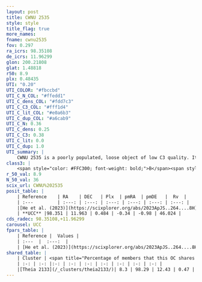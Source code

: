 ```yaml
---
layout: post
title: CWNU 2535
style: style
title_flag: true
more_names: 
fname: cwnu2535
fov: 0.297
ra_icrs: 98.35108
de_icrs: 11.96299
glon: 200.21808
glat: 1.48818
r50: 8.9
plx: 0.48435
UTI: "0.20"
UTI_COLOR: "#fbccbd"
UTI_C_N_COL: "#ffedd1"
UTI_C_dens_COL: "#fdd7c3"
UTI_C_C3_COL: "#fff1d4"
UTI_C_lit_COL: "#e0a6b3"
UTI_C_dup_COL: "#a6cab9"
UTI_C_N: 0.36
UTI_C_dens: 0.25
UTI_C_C3: 0.38
UTI_C_lit: 0.0
UTI_C_dup: 1.0
UTI_summary: |
    CWNU 2535 is a poorly populated, loose object of low C3 quality. It was recently reported in the literature. This object shares a very small percentage of members with a later reported entry.
class3: |
    <span style="color: #FFC300; font-weight: bold;">B</span><span style="color: red; font-weight: bold;">C</span>
r_50_val: 8.9
N_50_val: 36
scix_url: CWNU%202535
posit_table: |
    | Reference    | RA    | DEC   | Plx  | pmRA  | pmDE   |  Rv  |
    | :---         | :---: | :---: | :---: | :---: | :---: | :---: |
    |[He et al. (2023)](https://scixplorer.org/abs/2023ApJS..264....8H) | 98.324 | 11.983 | 0.486 | -0.346 | -0.966 | -- |
    | **UCC** |98.351 | 11.963 | 0.484 | -0.34 | -0.98 | 46.024 | 
cds_radec: 98.35108,+11.96299
carousel: UCC
fpars_table: |
    | Reference |  Values |
    | :---  |  :---:  |
    | [He et al. (2023)](https://scixplorer.org/abs/2023ApJS..264....8H) | `A0=1.8, m-M=11.35, logAge=7.45` |
shared_table: |
    | Cluster | <span title="Percentage of members that this OC shares with the ones listed">%</span>   | RA   | DEC   | Plx   | pmRA  | pmDE  | Rv | UTI |
    | :-: | :-: |:-: | :-: | :-: | :-: | :-: | :-: | :-: |
    |[Theia 2133](/_clusters/theia2133/)| 8.3 | 98.29 | 12.43 | 0.47 | -0.36 | -0.91 | -1.28 |0.36 |
---
```

